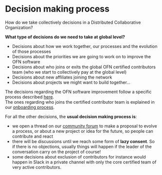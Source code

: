 # Decision making process

How do we take collectively decisions in a Distributed Collaborative Organization?

**What type of decisions do we need to take at global level?**

* Decisions about how we work together, our processes and the evolution of those processes
* Decisions about the priorities we are going to work on to improve the OFN software
* Decisions about who joins or exits the global OFN certified contributors team (who we start to collectively pay at the global level)
* Decisions about new affiliates joining the network
* Decisions about projects we might want to build together...

The decisions regarding the OFN software improvement follow a specific process described [here](https://ofn-user-guide.gitbook.io/ofn-contributor-guide/working-on-the-ofn-governance/how-do-we-prioritize-new-developments).\
The ones regarding who joins the certified contributor team is explained in our [onboarding process](https://ofn-user-guide.gitbook.io/ofn-contributor-guide/working-on-the-ofn-governance/team-organization/onboarding-process).

For all the other decisions, the **usual decision making process is**:

* we open a thread on our [community forum](https://community.openfoodnetwork.org/) to make a proposal to evolve a process, or about a new project or idea for the future, so people can contribute and react
* there will be discussions until we reach some form of **lazy consent**. So if there is no objections, usually things will happen if the leader of the conversation carry on the project of course!
* some decisions about exclusion of contributors for instance would happen in Slack in a private channel with only the core certified team of very active contributors.
